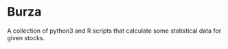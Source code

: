# Burza
A collection of python3 and R scripts that calculate some statistical data for given stocks.
